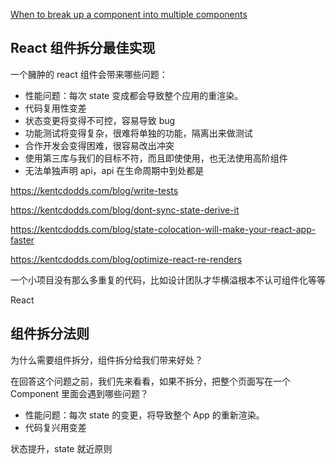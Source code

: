 [When to break up a component into multiple components](https://kentcdodds.com/blog/when-to-break-up-a-component-into-multiple-components)

## React 组件拆分最佳实现

一个臃肿的 react 组件会带来哪些问题：

- 性能问题：每次 state 变成都会导致整个应用的重渲染。
- 代码复用性变差
- 状态变更将变得不可控，容易导致 bug
- 功能测试将变得复杂，很难将单独的功能，隔离出来做测试
- 合作开发会变得困难，很容易改出冲突
- 使用第三库与我们的目标不符，而且即使使用，也无法使用高阶组件
- 无法单独声明 api，api 在生命周期中到处都是

https://kentcdodds.com/blog/write-tests

https://kentcdodds.com/blog/dont-sync-state-derive-it

https://kentcdodds.com/blog/state-colocation-will-make-your-react-app-faster

https://kentcdodds.com/blog/optimize-react-re-renders

一个小项目没有那么多重复的代码，比如设计团队才华横溢根本不认可组件化等等

React

## 组件拆分法则

为什么需要组件拆分，组件拆分给我们带来好处？

在回答这个问题之前，我们先来看看，如果不拆分，把整个页面写在一个 Component 里面会遇到哪些问题？

- 性能问题：每次 state 的变更，将导致整个 App 的重新渲染。
- 代码复兴用变差


状态提升，state 就近原则
